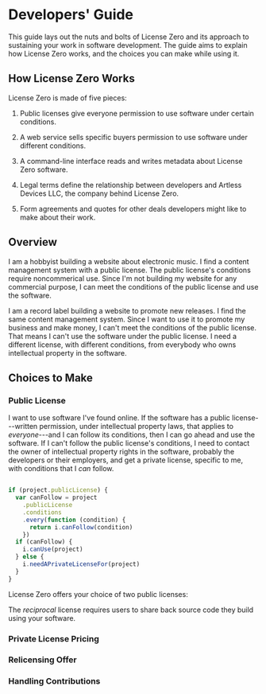 # Developers' Guide

This guide lays out the nuts and bolts of License Zero and its approach to sustaining your work in software development.  The guide aims to explain how License Zero works, and the choices you can make while using it.

## <a id="how">How License Zero Works</a>

License Zero is made of five pieces:

1. Public licenses give everyone permission to use software under certain conditions.

2. A web service sells specific buyers permission to use software under different conditions.

3. A command-line interface reads and writes metadata about License Zero software.

4. Legal terms define the relationship between developers and Artless Devices LLC, the company behind License Zero.

5. Form agreements and quotes for other deals developers might like to make about their work.

## Overview

I am a hobbyist building a website about electronic music.  I find a content management system with a public license. The public license's conditions require noncommerical use.  Since I'm not building my website for any commercial purpose, I can meet the conditions of the public license and use the software.

I am a record label building a website to promote new releases.  I find the same content management system. Since I want to use it to promote my business and make money, I can't meet the conditions of the public license.  That means I can't use the software under the public license.  I need a different license, with different conditions, from everybody who owns intellectual property in the software.

## <a id="choices">Choices to Make</a>

### Public License

I want to use software I've found online. If the software has a public license---written permission, under intellectual property laws, that applies to _everyone_---and I can follow its conditions, then I can go ahead and use the software. If I can't follow the public license's conditions, I need to contact the owner of intellectual property rights in the software, probably the developers or their employers, and get a private license, specific to me, with conditions that I _can_ follow.

```javascript

if (project.publicLicense) {
  var canFollow = project
    .publicLicense
    .conditions
    .every(function (condition) {
      return i.canFollow(condition)
    })
  if (canFollow) {
    i.canUse(project)
  } else {
    i.needAPrivateLicenseFor(project)
  }
}
```

License Zero offers your choice of two public licenses:

The _reciprocal_ license requires users to share back source code they build using your software.

### Private License Pricing

### Relicensing Offer

### Handling Contributions
